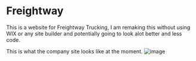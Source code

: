 # Freightway
This is a website for Freightway Trucking, I am remaking this without using WIX or any site builder and potentially going to look alot better and less code.


This is what the company site looks like at the moment.
![image](https://user-images.githubusercontent.com/58433059/180585846-19ab3e8a-da2b-4b5c-81b8-f563af3ba4cb.png)

